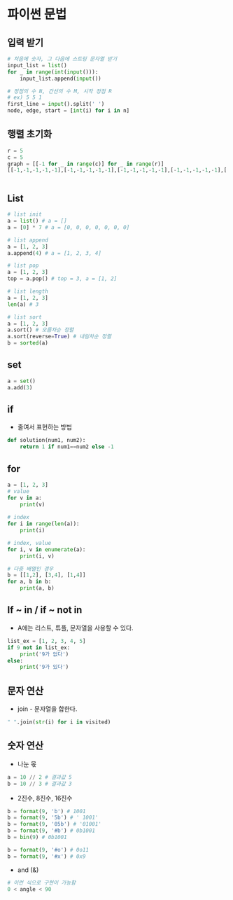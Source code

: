 # 파이썬 문법
## 입력 받기
```python
# 처음에 숫자, 그 다음에 스트링 문자열 받기
input_list = list()
for _ in range(int(input())):
    input_list.append(input())

# 정점의 수 N, 간선의 수 M, 시작 정점 R
# ex) 5 5 1
first_line = input().split(' ')
node, edge, start = [int(i) for i in n]
```

## 행렬 초기화

```python
r = 5
c = 5
graph = [[-1 for _ in range(c)] for _ in range(r)]
[[-1,-1,-1,-1,-1],[-1,-1,-1,-1,-1],[-1,-1,-1,-1,-1],[-1,-1,-1,-1,-1],[-1,-1,-1,-1,-1]]



```



## List
```python
# list init
a = list() # a = []
a = [0] * 7 # a = [0, 0, 0, 0, 0, 0, 0]

# list append
a = [1, 2, 3]
a.append(4) # a = [1, 2, 3, 4]

# list pop
a = [1, 2, 3]
top = a.pop() # top = 3, a = [1, 2]

# list length
a = [1, 2, 3]
len(a) # 3

# list sort
a = [1, 2, 3]
a.sort() # 오름차순 정렬
a.sort(reverse=True) # 내림차순 정렬
b = sorted(a)
```
## set
```python
a = set()
a.add(3)

```

## if
* 줄여서 표현하는 방법
```python
def solution(num1, num2):
    return 1 if num1==num2 else -1
```

## for

```python
a = [1, 2, 3]
# value
for v in a:
    print(v)
    
# index
for i in range(len(a)):
    print(i)

# index, value
for i, v in enumerate(a):
    print(i, v)

# 다중 배열인 경우
b = [[1,2], [3,4], [1,4]]
for a, b in b:
    print(a, b)
```


## If ~ in / if ~ not in
* A에는 리스트, 튜플, 문자열을 사용할 수 있다.
```python
list_ex = [1, 2, 3, 4, 5]
if 9 not in list_ex:
    print('9가 없다')
else:
    print('9가 있다')
```

## 문자 연산
* join - 문자열을 합한다.
```python
" ".join(str(i) for i in visited)
```

## 숫자 연산
* 나눈 몫
```python
a = 10 // 2 # 결과값 5
b = 10 // 3 # 결과값 3
```
* 2진수, 8진수, 16진수
```python
b = format(9, 'b') # 1001
b = format(9, '5b') # ' 1001'
b = format(9, '05b') # '01001'
b = format(9, '#b') # 0b1001
b = bin(9) # 0b1001

b = format(9, '#o') # 0o11
b = format(9, '#x') # 0x9


```

* and (&)
```python
# 이런 식으로 구현이 가능함
0 < angle < 90
```

